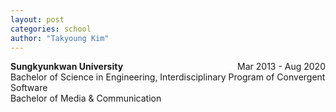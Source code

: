 ```yaml
---
layout: post
categories: school
author: "Takyoung Kim"
---
```


<strong>Sungkyunkwan University</strong> <span style="float:right">Mar 2013 - Aug 2020</span><br>
Bachelor of Science in Engineering, Interdisciplinary Program of Convergent Software<br>
Bachelor of Media & Communication